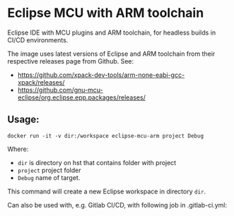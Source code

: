 # Eclipse MCU with ARM toolchain 

Eclipse IDE with MCU plugins and ARM toolchain,
for headless builds in CI/CD environments.

The image uses latest versions of Eclipse and ARM toolchain from their respective
releases page from Github. See:

 * https://github.com/xpack-dev-tools/arm-none-eabi-gcc-xpack/releases/
 * https://github.com/gnu-mcu-eclipse/org.eclipse.epp.packages/releases/

## Usage:

``docker run -it -v dir:/workspace eclipse-mcu-arm project Debug``

Where:
 * ``dir`` is directory on hst that contains folder with project
 * ``project`` project folder
 * `Debug` name of target.

This command will create a new Eclipse workspace in directory `dir`.


Can also be used with, e.g. Gitlab CI/CD, with following job in .gitlab-ci.yml:
```

```
